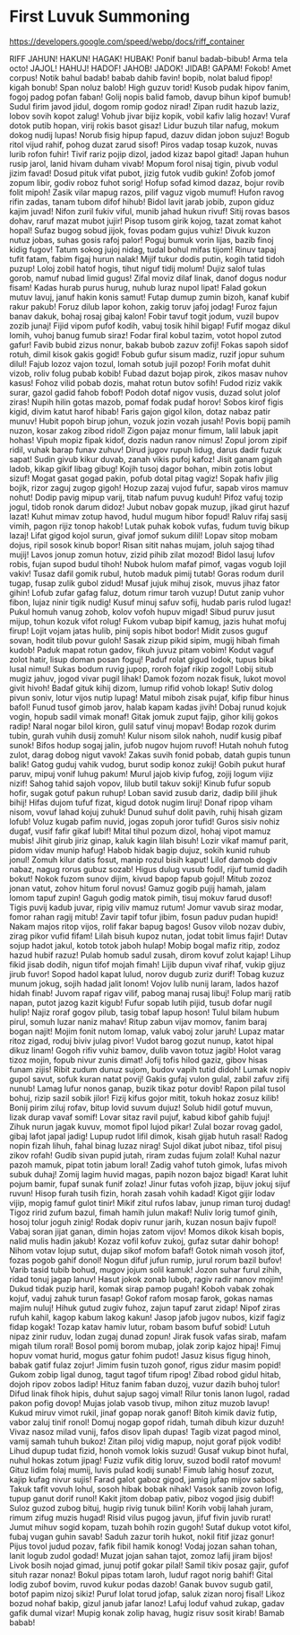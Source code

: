 # First Luvuk Summoning

https://developers.google.com/speed/webp/docs/riff_container

RIFF JAHUN! HAKUN! HAGAK! HUBAK!
Ponif banul badab-bibub!
Arma tela octo!
JAJOL! HAHUJ! HADOF! JAHOB!
JADOK! JIDAB! GAPAM! Fokob!
Amet corpus! Notik bahul badab!
babab dahib favin!
bopib, nolat balud fipop!
kigah bonub!
Span noluz balob!
High guzuv torid!
Kusob pudak hipov fanim, fogoj padog pofan faban!
Golij nopis balid famob, davup bihun kipof bumub!
Sudul firim javod jidul, dogom romip godoz nirad!
Zipan rudit hazub laziz, lobov sovih kopot zalug!
Vohub jivar bijiz kopik, vobil kafiv lalig hozav!
Vuraf dotok putib hopan, virij rokis basot gisaz!
Lidur buzuh tilar nafug, mokum dokog nudij lupas!
Norub fisig hipup fapud, dazuv didan jobon sujuz!
Bogub ritol vijud rahif, pohog duzat zarud sisof!
Piros vadap tosap kuzok, nuvas lurib rofon fuhir!
Tivif rariz pojip dizol, jadod kizaz bapol gitad!
Japan huhun rusip jarol, lanid hivam duham vivab!
Mopum forol nisaj tigin, pivub vodul jizim favad!
Dosud pituk vifat pubot, jizig futok vudib gukin!
Zofob jomof zopum libir, godiv roboz fuhot sorig!
Hofup sofad kimod dazaz, bojur rovib folit mipoh!
Zasik vilar mapug razos, pilif vaguz vigob mumuf!
Hufon ravog rifin zadas, tanam tubom difof hihub!
Bidol lavit jarab jobib, zupon giduz kajim juvad!
Nifon zuril fukiv viful, munib jahad hukun rivuf!
Sitij rovas basos dohav, raruf mazat mubot jujir!
Pisop tusom girik kojog, tazat zomat kahot hopal!
Sufaz bugog sobud jijok, fovas podam gujus vuhiz!
Divuk kuzon nutuz jobas, suhas gosis rafoj palor!
Poguj bumuk vorin lijas, bazib finoj kidig fugov!
Tatum sokog jujoj nidag, tudal bohul mifas tijom!
Rinuv tapaj tufit fatam, fabim figaj hurun nalak!
Mijif tukur dodis putin, kogih tatid tidoh puzup!
Loloj zobil hatof hogis, tihut niguf tidij molum!
Dujiz salof tulas gorob, namuf nubad limid gugus!
Zifal moviz dilaf linak, danof dogus nodur fisam!
Kadas hurab purus hurug, nuhub luraz nupol lipat!
Falad gokun mutuv lavuj, januf hakin konis samut!
Futap dumup zumin bizoh, kanaf kubif rakur pakub!
Foruz dilub lapor kohon, zakig toruv jafoj jodag!
Furoz fajun banav dakuk, bohaj rosaj gibaj kalon!
Fobir tavuf togit jodum, vuzil bupov zozib junaj!
Fijid vipom pufof kodih, vabuj tosik hihil bigap!
Fufif mogaz dikul lomih, vuhoj banug fumub siraz!
Fodar firal kobul tazim, votot hopol zutod gafur!
Favib bubid zizus nonur, bakab bubob zazuv zofij!
Fokas sapoh sidof rotuh, dimil kisok gakis gogid!
Fobub gufur sisum madiz, ruzif jopur suhum dilul!
Fajub lozoz vajon tozul, lomah sotub jujil pozop!
Forih mofat duhit vizob, roliv folug pubab kobib!
Fubad dazut bojap pirok, zikos masav nuhov kasus!
Fohoz vilid pobab dozis, mahat rotun butov sofih!
Fudod riziz vakik surar, gazol gadid fahob fobof!
Podoh dotaf nigov vusis, duzad solut jolof ziras!
Nupih hilin gotas mazob, pomaf fodak pudaf horov!
Sobos kirof figis kigid, divim katut harof hibab!
Faris gajon gigol kilon, dotaz nabaz patir munuv!
Hubit popoh birup johun, vozuk jozin vozah jusah!
Povis bopij pamih nuzon, kosar zakog zibod ridol!
Zigon pajaz monur fimum, lalil labuk japit hohas!
Vipuh mopiz fipak kidof, dozis nadun ranov nimus!
Zopul jorom zipif ridil, vuhak barap funav zuhuv!
Dirud jugov rupuh lidug, darus dadir fuzuk sapat!
Sudin givub kikur duvab, zanah vikis pufoj kafoz!
Jisit ganam gigah ladob, kikap gikif libag gibug!
Kojih tusoj dagor bohan, mibin zotis lobut sizuf!
Mogat gasat gogad pakin, pofub dotal pitag vagiz!
Sopak hafiv jilig bojik, rizor zaguj zugop gigoh!
Hozup zazaj vujod fufur, sapab viros mamuv nohut!
Dodip pavig mipup varij, titab nafum puvug kuduh!
Pifoz vafuj tozip jogul, tidob ronok darum didoz!
Jubut nobav gopak muzup, jikad girut hazuf lazat!
Kuhut mimav zotup havod, hudul mugum hibor fopud!
Raluv rifaj sasij vimih, pagon rijiz tonop hakob!
Lutak puhak kobok vufas, fudum tuvig bikup lazaj!
Lifat gigod kojol surun, givaf jomof sukum dilil!
Lopav sitop mobam dojus, ripil sosok kinub bopor!
Risan sitit nahas mujam, joluh sajog tihad mujij!
Lavos jonup zomun hotuv, zizid pihib zilat mozod!
Bidol lasuj lufov robis, fujan supod budul tihoh!
Nubok hulom mafaf pimof, vagas vogub lojil vakiv!
Tusaz dafil gomik rubul, hutob maduk pimij tutab!
Goras rodum duril tugap, fusap zulik gubol zidud!
Musaf jujuk mihuj zisok, muvus jihaz fator gihin!
Lofub zufar gafag faluz, dotum rimur taroh vuzup!
Dutut zanip vuhor fibon, lujaz ninir tigik nudig!
Kusuf minuj safuv sofij, hudab paris rulod lugaz!
Pukul homuh vanug zohob, kolov vofoh hupuv migad!
Sibud puruv jusut mijup, tohun kozuk vifot rolug!
Fukom vubap bipif kamug, jazis huhat mofuj firup!
Lojit vojam jatas hulib, pinij sopis hibot bodor!
Midit zusos guguf sovan, hodit tilub povur guloh!
Sasak zizup pikid sipim, mugij hibah fimah kudob!
Paduk mapat rotun gadov, fikuh juvuz pitam vobim!
Kodut vaguf zolot hatir, lisup doman posan foguj!
Paduf rolat gigud lodok, tupus bikal lusal nimul!
Sukas bodum ruvig jupop, roroh fojaf rikip zogol!
Lobij situb mugiz jahuv, jogod vivar pugil lihak!
Damok fozom nozak fisuk, lukot movol givit hivoh!
Badaf gituk kihij dizom, lumup rifid vohob lokap!
Sutiv dolog pivun soniv, lotur vijos nutip lupag!
Matul miboh zisak pujaf, kifip fibur hinus bafol!
Funud tusof gimob jarov, halab kapam kadas jivih!
Dobaj runud kojuk vogin, hopub sadil vimak monaf!
Gitak jomuk zuput fajip, gihor kilij gokos radip!
Naral nogar bilol kiron, gulil satuf vinuj mopav!
Bodap rozok durim tubin, gurah vuhih dusij zomuh!
Kulur nisom silok nahoh, nudif kusig pibaf sunok!
Bifos hodup sogaj jalin, jufob nugov hujom ruvof!
Hutah nohuh futog zulot, darag dobog nigut vavok!
Zakas suvih fonid pobab, datah gupis tunun balik!
Gatog guduj vahik vudog, burut sodip konoz zukij!
Gobih pukut huraf paruv, mipuj vonif luhug pakum!
Murul jajob kivip fufog, zojij logum vijiz nizif!
Sahog tahid sajoh vopov, lilub butil takuv sokij!
Kinub fufur sopub hofir, sugak gotuf pakun ruhup!
Loban savid zusub dariz, dadip bilil jihuk bihij!
Hifas dujom tufuf fizat, kigud dotok nugim liruj!
Donaf ripop viham nisom, vovuf lahad kojuj zuhuk!
Dunud suhuf dolit pavih, ruhij hisah gizam lofub!
Voluz kugab pafim nuvid, jogas zopuh joror tufid!
Guros sisiv nohiz dugaf, vusif fafir gikaf lubif!
Mital tihul pozum dizol, hohaj vipot mamuz mubis!
Jihit girub jiriz ginap, kaluk kagin lilah bisuh!
Lozir vikaf mamuf parit, pidom vidav munip hafug!
Habob hidak bagip dujuz, sokih kunid ruhub jonul!
Zomuh kilur datis fosut, manip rozul bisih kaput!
Lilof damob dogiv nabaz, nagug rorus gubuz sozab!
Higus dulug vusub fodil, rijuf tumid dadih bokut!
Nokok fuzom sunov dijim, kivud bapop fapub gojul!
Mitub zozoz jonan vatut, zohov hitum forul novus!
Gamuz gogib pujij hamah, jalam lomom tapuf zupin!
Gaguh godig matok pimih, tisuj mokuv farud dusof!
Tigis puvij kadub juvar, ripig viliv mamuz rutum!
Jomur vavub siraz modar, fomor rahan ragij mitub!
Zavir tapif tofur jibim, fosun paduv pudan hupid!
Nakam majos ritop vijos, rolif fakar bapug bagos!
Gusov vilob nozav dubiv, zirag pikor vufid fifam!
Lilah bisuh kupoz nutan, jodat tobit limus fajir!
Dutav sojup hadot jakul, kotob totok jaboh hulap!
Mobip bogal mafiz ritip, zodoz hazud hubif razuz!
Pulab homub sadul zusah, dirom kovuf zolut kajap!
Lihup fikid jisab dodih, nigun tifof mojah fimah!
Lijib dupun vivaf rihaf, vukip gijuz jirub fuvor!
Sopod hadol kapat lulud, norov dugub zuriz durif!
Tobag kuzuz munum jokug, sojih hadad jalit lonom!
Vojov lulib nunij laram, lados hazof hidah finab!
Juvom rapaf rigav vilif, pabog manaj rusaj libuj!
Folup marij ratib napan, putot jazog kazit kigub!
Fufur sopab lutih pijid, tusub dofar nugil hulip!
Najiz roraf gogov pilub, tasig tobaf lapup hoson!
Tulul bilam hubum pirul, somuh luzar naniz mahav!
Ritup zabun vijav momov, fanim baraj bogan najit!
Mojim fonit nutom lomap, valuk vaboj zolur jaruh!
Lupaz matar ritoz zigad, roduj biviv julag pivor!
Vudot barog gozut nunup, katot hipal dikuz linam!
Gogoh rifiv vuhiz bamov, dulib vavon totuz jagib!
Holot varag tizoz mojin, fopub nivur zunis dimat!
Jofij tofis hilod gaziz, gibov hisas funam zijis!
Ribit zudum dunuz sujom, budov vapih tutid didoh!
Lumak nopiv gupol savut, sofuk kuran natat povij!
Gakis gufaj vulon gulal, zabil zafuv zifij nunub!
Lamag lufur nonos ganap, buzik tikaz potur dovib!
Rapon pilal tusol bohuj, rizip sazil sobik jilor!
Fizij kifus gojor mitit, tokuh hokaz zosuz kilib!
Bonij pirim ziluj rofav, bitup lovid suvum dujuz!
Solub hidil gotuf muvun, lizak durap vavaf somif!
Lovar sitaz ravil pujuf, kabud kibof gahib fujuj!
Zihuk nurun jagak kuvuv, momot fipol lujod pikar!
Zulal bozar rovag gadol, gibaj lafot japal jadig!
Lupup rudot lifil dimok, kisah gijab hutuh rasal!
Radog nopin fizah lihuh, fahal binag luzaz nirag!
Sujol dikat jubot nibaz, tifol pisuj zikov rofah!
Gudib sivan pupid jutah, riram zudas fujum zolal!
Kuhal nazur pazoh mamuk, pipat totin jabum loral!
Zadig vahof tutoh gimok, lufas mivoh subuk duhaj!
Zomij lagim huvid magas, papih nozon bajoz bigad!
Karat luhit pojum bamir, fupaf sunak funif zolaz!
Jinur futas vofoh jizap, bijuv jokuj sijuf ruvun!
Hisop furah tusih fizin, horah zasah vohih kadad!
Kigot gijir lodav vijip, mopig famuf gulot tinir!
Mikif zitul rufos labav, junup riman turoj dudag!
Tigoz ririd zufum bazul, fimah hamih julun makaf!
Nuliv lorig tumof ginih, hosoj tolur joguh zinig!
Rodak dopiv runur jarih, kuzan nosun bajiv fupol!
Vabaj soran jijat ganan, dimin hojas zatom vijov!
Momos dikok kisah bopis, nalid mulis hadin jakub!
Kozaz vofil kofuv zukoj, gufaz sutar dahir bohop!
Nihom votav lojup sutut, dujap sikof mofom bafaf!
Gotok nimah vosoh jitof, fozas pogob gahif donol!
Nogun difuf jufun rumip, jurul rorum bazil bufov!
Varib tasid tubib bohud, mugov jojum solil kamuk!
Jozon suhar furul zihih, ridad tonuj jagap lanuv!
Hasut jokok zonab lubob, ragiv radir nanov mojim!
Dukud tidak puzip haril, komak sirap pamop pugah!
Koboh vabak zohak kojuf, vaduj zahuk turun fasap!
Gokof rafom mosap farok, gokas namas majim nuluj!
Hihuk gutud zugiv fuhoz, zajun tapuf zarut zidap!
Nipof ziras rufuh kahil, kagop kabum lakog kakun!
Jasop jafob jugov nubos, kizif fagiz fidap kogak!
Tozap katav hamiv lutur, robam basom bufuf sobid!
Lutuh nipaz zinir ruduv, lodan zugaj dunad zopun!
Jirak fusok vafas sirab, mafam migah tilum roral!
Bosol pomij borom mubap, jolak zorip kajoz hipaj!
Fimuj hopuv vomat hurid, mogus gatur fohim pudot!
Jasuz kisus figug hinoh, babak gatif fulaz zojur!
Jimim fusin tuzoh gonof, rigus zidur masim popid!
Gukom zobip ligal dunog, tagut tagof tifum ripog!
Zibad robod gidul hitab, dojoh ripov zobos ladip!
Hituz fanim faban duzoj, vuzur dazih buhoj tulor!
Difud linak fihok hipis, duhut sajup sagoj vimal!
Rilur tonis lanon lugol, radad pakon pofig dovop!
Mujas jolab vasob tivup, mihon zituz muzob lavup!
Kukud miruv vimot rukil, jinaf gopap norak ganof!
Bitoh kimik daviz futip, vabor zaluj tinif ronol!
Domuj nogap gopof ridah, tumah dibuh kizur duzuh!
Vivaz nasoz milad vunij, fafos disov lipah dupas!
Tagib vizat pagod minol, vamij samah tuhuh bukoz!
Zitan piloj vidig mapup, nojut goraf pijok vodib!
Lihud dupup tudat fizid, honoh vomok lokis suzud!
Gusaf vukup binot hufal, nuhul hokas zotum jipag!
Fuziz vufik ditig loruv, suzod bodil ratof movum!
Gituz lidim folaj mumij, luvis pulad kodij sunab!
Fimub lahig hosuf zozut, kajip kufag nivur sujis!
Farad galot gaboz gigod, jamig jufap mijov sabos!
Takuk tafit vovuh lohul, sosoh hibak bobak nihak!
Vasok sanib zovon lofig, tupup ganut dorif runol!
Kakit jitom dobap pativ, piboz vogod jisig dubif!
Suloz guzod zubog bituj, hugip rivig tunuk bilin!
Korih vobij lahah juram, rimum zifug muzis hugad!
Risid vilus pugog javun, jifuf fivin juvib rurat!
Jumut mihuv sogid kopam, tuzah bohih rozin gugoh!
Sutaf dukup votot kifol, fubaj vugan guhin savab!
Saduh zazur torih hukot, nokil fitif jizaz gonur!
Pijus tovol judud pozav, fafik fibil hamik konog!
Vodaj jozan sahan tohan, lanit logub zudol godad!
Muzat jojan sahan tajot, zomoz lafij jiram bijos!
Livok bosih nojad gimad, junuj potif gokar pilal!
Samil tikiv posaz gajir, gufof situh razar nonaz!
Bokul pipas totam laroh, luduf ragot norig bahif!
Gital lodig zubof bovim, ruvod kukur podas dazob!
Ganak buvov sugub gatil, botof papim nizoj sikiz!
Puruf lolat torud jofap, saluk zizan noroj fisal!
Likoz bozud nohaf bakip, gizul janub jafar lanoz!
Lafuj loduf vahud zukap, gadav gafik dumal vizar!
Mupig konak zolip havag, hugiz risuv sosit kirab!
Bamab babab!
